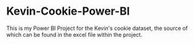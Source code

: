 # Kevin-Cookie-Power-BI

This is my Power BI Project for the Kevin's cookie dataset, the source of which can be found in the excel file within the project.


